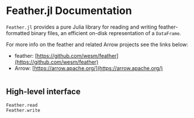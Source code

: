 # Feather.jl Documentation

`Feather.jl` provides a pure Julia library for reading and writing feather-formatted binary files, an efficient on-disk representation of a `DataFrame`.

For more info on the feather and related Arrow projects see the links below:

* feather: [https://github.com/wesm/feather](https://github.com/wesm/feather)
* Arrow: [https://arrow.apache.org/](https://arrow.apache.org/)

```@contents
```

## High-level interface
```@docs
Feather.read
Feather.write
```
